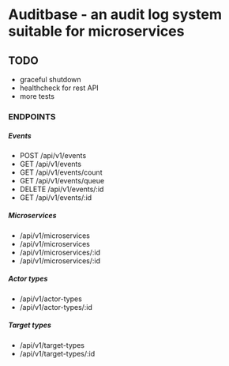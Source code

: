 # Auditbase - an audit log system suitable for microservices

## TODO
- graceful shutdown
- healthcheck for rest API
- more tests

### ENDPOINTS

##### Events
-  POST /api/v1/events
-  GET /api/v1/events
-  GET /api/v1/events/count
-  GET /api/v1/events/queue
-  DELETE /api/v1/events/:id
-  GET /api/v1/events/:id

##### Microservices
- /api/v1/microservices
- /api/v1/microservices
- /api/v1/microservices/:id
- /api/v1/microservices/:id

##### Actor types
- /api/v1/actor-types
- /api/v1/actor-types/:id

##### Target types
- /api/v1/target-types
- /api/v1/target-types/:id